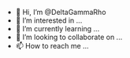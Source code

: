 - 👋 Hi, I’m @DeltaGammaRho
- 👀 I’m interested in ...
- 🌱 I’m currently learning ...
- 💞️ I’m looking to collaborate on ...
- 📫 How to reach me ...

<!---
DeltaGammaRho/DeltaGammaRho is a ✨ special ✨ repository because its `README.md` (this file) appears on your GitHub profile.
You can click the Preview link to take a look at your changes.
--->
